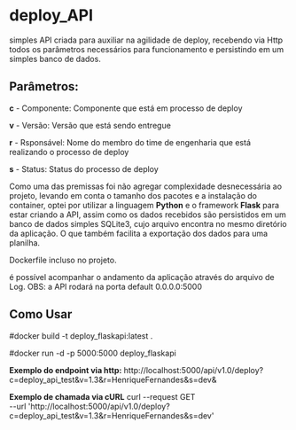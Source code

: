 # deploy_API
simples API criada para auxiliar na agilidade de deploy, recebendo via Http todos os parâmetros necessários para funcionamento e persistindo em um simples banco de dados. 

## Parâmetros:

**c** - Componente: Componente que está em processo de deploy

**v** - Versão: Versão que está sendo entregue

**r** - Rsponsável: Nome do membro do time de engenharia que está realizando o processo de deploy

**s** - Status: Status do processo de deploy


Como uma das premissas foi não agregar complexidade desnecessária ao projeto, levando em conta o tamanho dos pacotes e a instalação do container, optei por utilizar a linguagem **Python** e o framework **Flask** para estar criando a API, assim como os dados recebidos são persistidos em um banco de dados simples SQLite3, cujo arquivo encontra no mesmo diretório da aplicação. O que também facilita a exportação dos dados para uma planilha.


Dockerfile incluso no projeto.

é possível acompanhar o andamento da aplicação através do arquivo de Log.
OBS: a API rodará na porta default 0.0.0.0:5000

## Como Usar

#docker build -t deploy_flaskapi:latest .

#docker run -d -p 5000:5000 deploy_flaskapi

**Exemplo do endpoint via http:** 
http://localhost:5000/api/v1.0/deploy?c=deploy_api_test&v=1.3&r=HenriqueFernandes&s=dev&

**Exemplo de chamada via cURL**
curl --request GET \
  --url 'http://localhost:5000/api/v1.0/deploy?c=deploy_api_test&v=1.3&r=HenriqueFernandes&s=dev'
